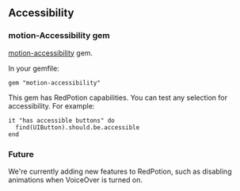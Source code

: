 ## Accessibility

### motion-Accessibility gem

[motion-accessibility](https://github.com/austinseraphin/motion-accessibility) gem.

In your gemfile:

```
gem "motion-accessibility"
```

This gem has RedPotion capabilities. You can test any selection for accessibility. For example:

```
it "has accessible buttons" do
  find(UIButton).should.be.accessible
end
```

### Future

We're currently adding new features to RedPotion, such as disabling animations when VoiceOver is turned on.


